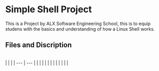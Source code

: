# Simple Shell Project

This is a Project by ALX Software Engineering School, this is to equip studens with the basics and understanding of how a Linux Shell works.

## Files and Discription
<br>
|  |  |
| --- | --- |
|  |  |
|  |  |
|  |  |
|  |  |
